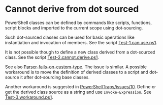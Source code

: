 # Cannot derive from dot sourced

PowerShell classes can be defined by commands like scripts, functions, script
blocks and imported to the current scope using dot-sourcing.

Such dot-sourced classes can be used for basic operations like instantiation
and invocation of members. See the script [Test-1.can.use.ps1](Test-1.can.use.ps1).

It is not possible though to define a new class derived from a dot-sourced
class. See the script [Test-2.cannot.derive.ps1](Test-2.cannot.derive.ps1).

See also [Parser-fails-on-custom-type](../Parser-fails-on-custom-type). The
issue is similar. A possible workaround is to move the definition of derived
classes to a script and dot-source it after dot-sourcing base classes.

Another workaround is suggested in [PowerShellTraps/issues/10](https://github.com/nightroman/PowerShellTraps/issues/10).
Define or get the derived class source as a string and use `Invoke-Expression`.
See [Test-3.workaround.ps1](Test-3.workaround.ps1).
